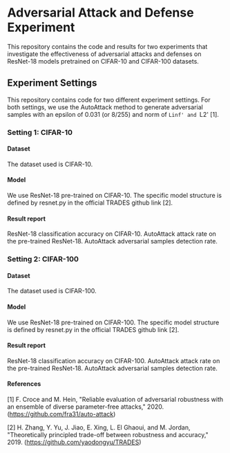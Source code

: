# Adversarial Attack and Defense Experiment

This repository contains the code and results for two experiments that investigate the effectiveness of adversarial attacks and defenses on ResNet-18 models pretrained on CIFAR-10 and CIFAR-100 datasets.

## Experiment Settings
This repository contains code for two different experiment settings. For both settings, we use the AutoAttack method to generate adversarial samples with an epsilon of 0.031 (or 8/255) and norm of `Linf' and `L2' [1].

### Setting 1: CIFAR-10
#### Dataset
The dataset used is CIFAR-10.

#### Model
We use ResNet-18 pre-trained on CIFAR-10. The specific model structure is defined by resnet.py in the official TRADES github link [2].

#### Result report

ResNet-18 classification accuracy on CIFAR-10.
AutoAttack attack rate on the pre-trained ResNet-18.
AutoAttack adversarial samples detection rate.

### Setting 2: CIFAR-100
#### Dataset
The dataset used is CIFAR-100.

#### Model
We use ResNet-18 pre-trained on CIFAR-100. The specific model structure is defined by resnet.py in the official TRADES github link [2].

#### Result report
ResNet-18 classification accuracy on CIFAR-100.
AutoAttack attack rate on the pre-trained ResNet-18.
AutoAttack adversarial samples detection rate.

 
#### References
[1] F. Croce and M. Hein, "Reliable evaluation of adversarial robustness with an ensemble of diverse parameter-free attacks," 2020. (https://github.com/fra31/auto-attack)

[2] H. Zhang, Y. Yu, J. Jiao, E. Xing, L. El Ghaoui, and M. Jordan, "Theoretically principled trade-off between robustness and accuracy," 2019. (https://github.com/yaodongyu/TRADES)
